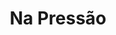 ---
layout: post
type: post
title: Na Pressão
description: "Desenvolvimento do site Na Pressão da CUT utilizando Laravel Blade e Sass."
tags: ['Front-end', 'Laravel']
type: single
live: "http://www.labeltech.com.br/"
permalink: /portfolio/:title/
---